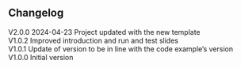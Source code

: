 ## Changelog  
V2.0.0 2024-04-23 Project updated with the new template  
V1.0.2 Improved introduction and run and test slides  
V1.0.1 Update of version to be in line with the code example’s version  
V1.0.0 Initial version  
